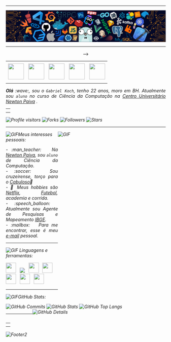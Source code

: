 <!--- Olá, esse é meu readme, fique à vontade para utilizá-lo como quiser! --> 

-----

<div>
<img align="center" alt="Header" src="https://github.com/Gabriel-Koch-Nunes/Gabriel-Koch-Nunes/blob/main/header.png?raw=true"/>
</div>

-----

<div align="center">
<table>
<tr>
 <td align="center" colspan="11"></td>
</tr> 
<tr>
<td><a href="https://github.com/Gabrielkoch" target="_blank"><img src="https://github.com/Gabriel-Koch-Nunes/Gabriel-Koch-Nunes/blob/main/img/github5.png?raw=true" width="50px" height="50px"/></a>
</td>
<td><a href="mailto:gknunes@gmail.com" target="_blank"><img src="https://github.com/Gabriel-Koch-Nunes/Gabriel-Koch-Nunes/blob/main/img/gmail3.png?raw=true" width="50px" height="50px"/></a>
</td>
<td><a href="https://wa.me/5531996957512" target="_blank"><img src="https://github.com/Gabriel-Koch-Nunes/Gabriel-Koch-Nunes/blob/main/img/wpp2.png?raw=true" width="50px" height="50px"/></a>
</td>
<td><a href="https://www.instagram.com/Gabrielkochn/" target="_blank"><img src="https://github.com/Gabriel-Koch-Nunes/Gabriel-Koch-Nunes/blob/main/img/insta2.png?raw=true" width="50px" height="50px"/></a>
</td>
<td><a href="https://www.linkedin.com/in/Gabrielkoch/" target="_blank"><img src="https://github.com/Gabriel-Koch-Nunes/Gabriel-Koch-Nunes/blob/main/img/linkedin2.png?raw=true" width="50px" height="50px"/></a>
</td>
</td>--></a>
</td>
</td>
</td>
</td>
</tr>
<tr>
 <td align="center" colspan="11"></td>
</tr> 
</table>

</div>
<div align="justify">
<i><b>Olá</b> :wave:, sou o <code>Gabriel Koch</code>, tenho 22 anos, moro em BH. Atualmente sou <code>aluno</code> no curso de Ciência da Computação na <a href="https://newtonpaiva.br/" target="_blank">Centro Universitário Newton Paiva</a> .
<br /> 
</div>
<table align="right">
<tr>
 <td align="center" colspan="1"></td>
</tr>
<tr>
 <td align="center" colspan="1"></td>
</tr> 
</table>
<img alt="Profile visitors" src="https://komarev.com/ghpvc/?username=Gabriel-Koch-Nunes"/>
<img alt="Forks" src="https://img.shields.io/github/forks/Gabriel-Koch-Nunes/Gabriel-Koch-Nunes?logo=git"/>
<img alt="Followers" src="https://img.shields.io/github/followers/Gabriel-Koch-Nunes?style=social"/>
<img alt="Stars" src="https://img.shields.io/github/stars/Gabriel-Koch-Nunes?style=social"/>
<!-- <a href="https://github.com/Gabriel-Koch-Nunes/Gabriel-Koch-Nunes/blob/main/img/pix10.png?raw=true" target="_blank"><img alt="Coffee" src="https://img.shields.io/badge/Buy%20me%20a%20coffee-white?logo=buymeacoffee&logoColor=black"/></a> -->
</div>

-----
<div>
<div>
<img align="right" alt="GIF" src="https://github.com/Gabriel-Koch-Nunes/Gabriel-Koch-Nunes/blob/main/img/dev.gif?raw=true" width="340px" height="520px"/>
</div>

<img height="20" alt="GIF" src="https://github.com/Gabriel-Koch-Nunes/Gabriel-Koch-Nunes/blob/main/img/soulgem.gif?raw=true"/>Meus interesses pessoais:

<div align="justify">
<p> 
- :man_teacher: &nbsp; Na <a href="https://newtonpaiva.br/" target="_blank">Newton Paiva</a>, sou <code>aluno</code> de Ciência da Computação.<br />
<!-- - :atom: &nbsp; Sou amante da Linguagem C, veja alguns códigos que fiz <a href="https://github.com/Gabriel-Koch-Nunes/c" target="_blank">aqui</a>.<br />(Você já viu código recursivo em C em <a href="https://github.com/Gabriel-Koch-Nunes/c/blob/main/Aramuni.c" target="_blank">uma linha</a>? :thinking:)<br /> -->
<!-- - :books: &nbsp; Acesse os livros que já li ou estou lendo <a href="https://www.skoob.com.br/perfil/Aramuni" target="_blank">aqui</a>.<br />  :basketball: &nbsp;-->
- :soccer: &nbsp; Sou cruzeirense, torço para o <a href="https://www.omaiordeminas.com/" target="_blank">Cabuloso</a>🦊<br />
- 🍃 Meus hobbies são <a href="https://www.netflix.com/pt-br/" target="_blank">Netflix</a>, <a href="https://www.cruzeiro.com.br/" target="_blank">Futebol</a>, academia e corrida.<br />
- :speech_balloon: &nbsp; Atualmente sou Agente de Pesquisas e Mapeamento <a href="https://www.ibge.gov.br/" target="_blank">IBGE</a>.<br />
- :mailbox: &nbsp; Para me encontrar, esse é meu <a href="mailto:gknunes80@gmail.com" target="_blank">e-mail</a> pessoal.<br />
<!-- - :page_facing_up: &nbsp; Veja meu <a href="http://lattes.cnpq.br/1208427665892059" target="_blank">Currículo Lattes</a> para mais informações. -->
</p>
</div>
</div>

-----

<div>

<img height="20" alt="GIF" src="https://github.com/Gabriel-Koch-Nunes/Gabriel-Koch-Nunes/blob/main/img/skills.gif?raw=true"/>&nbsp;Linguagens e ferramentas:

<code><a href="https://www.java.com/pt-BR/" target="_blank"><img width="32" height="32" src="https://github.com/Gabriel-Koch-Nunes/Gabriel-Koch-Nunes/blob/main/img/java.png?raw=true"/></a></code>
&nbsp; 
<code><a href="https://openjfx.io/" target="_blank"><img height="32" src="https://github.com/Gabriel-Koch-Nunes/Gabriel-Koch-Nunes/blob/main/img/javafx.png?raw=true"/></a></code>
&nbsp; 
<code><a href="https://www.mysql.com/" target="_blank"><img width="32" height="32" src="https://github.com/Gabriel-Koch-Nunes/Gabriel-Koch-Nunes/blob/main/img/mysql.png?raw=true"/></a></code>
&nbsp; 
<code><a href="https://dbeaver.io/" target="_blank"><img width="32" height="32" src="https://github.com/Gabriel-Koch-Nunes/Gabriel-Koch-Nunes/blob/main/img/dbeaver.png?raw=true"/></a></code>
&nbsp; 
<code><a href="https://git-scm.com/" target="_blank"><img width="32" height="32" src="https://github.com/Gabriel-Koch-Nunes/Gabriel-Koch-Nunes/blob/main/img/git.png?raw=true"/></a></code>
&nbsp; 
<code><a href="https://netbeans.apache.org/" target="_blank"><img width="32" height="32" src="https://github.com/Gabriel-Koch-Nunes/Gabriel-Koch-Nunes/blob/main/img/netbeans.png?raw=true"/></a></code>
&nbsp;
<code><a href="https://www.jetbrains.com/idea/" target="_blank"><img width="32" height="32" src="https://github.com/Gabriel-Koch-Nunes/Gabriel-Koch-Nunes/blob/main/img/intellij.png?raw=true"/></a></code>
&nbsp;
<br /> 
<!-- Java JavaFX MySQL DBeaver Git NetBeans Intellij
<code><a href="https://www.gnu.org/software/bash/" target="_blank"><img height="32" src="https://github.com/Gabriel-Koch-Nunes/Gabriel-Koch-Nunes/blob/main/img/bash.png?raw=true"/></a></code>
&nbsp; 
<code><a href="https://www.python.org/" target="_blank"><img width="32" height="32" src="https://github.com/Gabriel-Koch-Nunes/Gabriel-Koch-Nunes/blob/main/img/python.png?raw=true"/></a></code>
&nbsp; 
<code><a href="https://www.open-std.org/jtc1/sc22/wg14/" target="_blank"><img width="32" height="32" src="https://github.com/Gabriel-Koch-Nunes/Gabriel-Koch-Nunes/blob/main/img/c.png?raw=true"/></a></code>
&nbsp; 
<code><a href="https://isocpp.org/" target="_blank"><img width="32" height="32" src="https://github.com/Gabriel-Koch-Nunes/Gabriel-Koch-Nunes/blob/main/img/cpp.svg?raw=true"/></a></code>
&nbsp; 
<code><a href="https://docs.microsoft.com/pt-br/dotnet/csharp/" target="_blank"><img width="32" height="32" src="https://github.com/Gabriel-Koch-Nunes/Gabriel-Koch-Nunes/blob/main/img/csharp.png?raw=true"/></a></code> 
&nbsp; 
<code><a href="https://www.primefaces.org/" target="_blank"><img width="32" height="32" src="https://github.com/Gabriel-Koch-Nunes/Gabriel-Koch-Nunes/blob/main/img/primefaces.png?raw=true"/></a></code>
&nbsp;
<code><a href="https://spring.io/" target="_blank"><img width="32" height="32" src="https://github.com/Gabriel-Koch-Nunes/Gabriel-Koch-Nunes/blob/main/img/spring.png?raw=true"/></a></code>
&nbsp;
<code><a href="https://www.playframework.com/" target="_blank"><img width="48" height="32" src="https://github.com/Gabriel-Koch-Nunes/Gabriel-Koch-Nunes/blob/main/img/play.png?raw=true"/></a></code>
&nbsp;
<code><a href="https://www.scala-lang.org/" target="_blank"><img width="32" height="32" src="https://github.com/Gabriel-Koch-Nunes/Gabriel-Koch-Nunes/blob/main/img/scala.png?raw=true"/></a></code>
&nbsp;
<code><a href="https://www.jenkins.io/" target="_blank"><img width="32" height="32" src="https://github.com/Gabriel-Koch-Nunes/Gabriel-Koch-Nunes/blob/main/img/jenkins.svg?raw=true"/></a></code>
&nbsp;
<code><a href="https://www.w3schools.com/html/" target="_blank"><img width="32" height="32" src="https://github.com/Gabriel-Koch-Nunes/Gabriel-Koch-Nunes/blob/main/img/html.svg?raw=true"/></a></code>
&nbsp; 
<code><a href="https://www.w3schools.com/css/" target="_blank"><img width="32" height="32" src="https://github.com/Gabriel-Koch-Nunes/Gabriel-Koch-Nunes/blob/main/img/css.svg?raw=true"/></a></code>
&nbsp; 
<code><a href="https://www.w3schools.com/js/" target="_blank"><img width="32" height="32" src="https://github.com/Gabriel-Koch-Nunes/Gabriel-Koch-Nunes/blob/main/img/js.png?raw=true"/></a></code>
&nbsp; 
<code><a href="https://pt-br.reactjs.org/" target="_blank"><img width="32" height="32" src="https://github.com/Gabriel-Koch-Nunes/Gabriel-Koch-Nunes/blob/main/img/react.png?raw=true"/></a></code>
&nbsp; 
<code><a href="https://docs.microsoft.com/pt-br/windows/win32/lwef/using-vbscript" target="_blank"><img width="32" height="32" src="https://github.com/Gabriel-Koch-Nunes/Gabriel-Koch-Nunes/blob/main/img/vbs.png?raw=true"/></a></code> 
&nbsp; 
<code><a href="https://www.postgresql.org/" target="_blank"><img width="32" height="32" src="https://github.com/Gabriel-Koch-Nunes/Gabriel-Koch-Nunes/blob/main/img/postgresql.png?raw=true"/></a></code>
&nbsp; 
<code><a href="https://www.mongodb.com/pt-br" target="_blank"><img width="32" height="32" src="https://github.com/Gabriel-Koch-Nunes/Gabriel-Koch-Nunes/blob/main/img/mongodb.png?raw=true"/></a></code>
&nbsp; 
<code><a href="https://nodejs.org/en/" target="_blank"><img width="32" height="32" src="https://github.com/Gabriel-Koch-Nunes/Gabriel-Koch-Nunes/blob/main/img/nodejs.png?raw=true"/></a></code>
&nbsp;
<code><a href="https://nextjs.org/" target="_blank"><img width="32" height="32" src="https://github.com/Gabriel-Koch-Nunes/Gabriel-Koch-Nunes/blob/main/img/nextjs.png?raw=true"/></a></code>
&nbsp; 
<code><a href="https://jestjs.io/pt-BR/" target="_blank"><img width="30" height="32" src="https://github.com/Gabriel-Koch-Nunes/Gabriel-Koch-Nunes/blob/main/img/jest.png?raw=true"/></a></code>
&nbsp;
<code><a href="https://prometheus.io/" target="_blank"><img width="32" height="32" src="https://github.com/Gabriel-Koch-Nunes/Gabriel-Koch-Nunes/blob/main/img/prometheus.png?raw=true"/></a></code>
&nbsp;
<code><a href="https://grafana.com/" target="_blank"><img width="32" height="32" src="https://github.com/Gabriel-Koch-Nunes/Gabriel-Koch-Nunes/blob/main/img/grafana.png?raw=true"/></a></code>
&nbsp;
<code><a href="https://newrelic.com/pt" target="_blank"><img width="32" height="32" src="https://github.com/Gabriel-Koch-Nunes/Gabriel-Koch-Nunes/blob/main/img/newrelic.png?raw=true"/></a></code>
&nbsp; 
<code><a href="https://fastapi.tiangolo.com/" target="_blank"><img width="32" height="32" src="https://github.com/Gabriel-Koch-Nunes/Gabriel-Koch-Nunes/blob/main/img/fastapi.svg?raw=true"/></a></code>
&nbsp; 
<code><a href="https://www.docker.com/" target="_blank"><img width="32" height="32" src="https://github.com/Gabriel-Koch-Nunes/Gabriel-Koch-Nunes/blob/main/img/docker.png?raw=true"/></a></code>
&nbsp; 
<code><a href="https://aws.amazon.com/pt/" target="_blank"><img width="32" height="32" src="https://github.com/Gabriel-Koch-Nunes/Gabriel-Koch-Nunes/blob/main/img/aws.png?raw=true"/></a></code>
&nbsp; 
<code><a href="https://www.heroku.com/" target="_blank"><img width="32" height="32" src="https://github.com/Gabriel-Koch-Nunes/Gabriel-Koch-Nunes/blob/main/img/heroku.png?raw=true"/></a></code>
&nbsp; 
<code><a href="https://dotnet.microsoft.com/en-us/" target="_blank"><img width="32" height="32" src="https://github.com/Gabriel-Koch-Nunes/Gabriel-Koch-Nunes/blob/main/img/dotnet.png?raw=true"/></a></code>
&nbsp; 
<code><a href="https://www.postman.com/" target="_blank"><img width="32" height="32" src="https://github.com/Gabriel-Koch-Nunes/Gabriel-Koch-Nunes/blob/main/img/postman.png?raw=true"/></a></code>
&nbsp; 
<code><a href="https://insomnia.rest/" target="_blank"><img width="32" height="32" src="https://github.com/Gabriel-Koch-Nunes/Gabriel-Koch-Nunes/blob/main/img/insomnia.png?raw=true"/></a></code>
&nbsp; 
<code><a href="https://www.soapui.org/" target="_blank"><img width="32" height="32" src="https://github.com/Gabriel-Koch-Nunes/Gabriel-Koch-Nunes/blob/main/img/soap.png?raw=true"/></a></code>
&nbsp; 
<code><a href="https://redis.io/" target="_blank"><img width="32" height="32" src="https://github.com/Gabriel-Koch-Nunes/Gabriel-Koch-Nunes/blob/main/img/redis.png?raw=true"/></a></code>
&nbsp;
<code><a href="https://aws.amazon.com/pt/s3/" target="_blank"><img width="32" height="32" src="https://github.com/Gabriel-Koch-Nunes/Gabriel-Koch-Nunes/blob/main/img/s3.svg?raw=true"/></a></code>
&nbsp;
<code><a href="https://aws.amazon.com/pt/sqs/" target="_blank"><img width="32" height="32" src="https://github.com/Gabriel-Koch-Nunes/Gabriel-Koch-Nunes/blob/main/img/sqs.png?raw=true"/></a></code>
&nbsp; 
<code><a href="https://about.gitlab.com/" target="_blank"><img width="32" height="32" src="https://github.com/Gabriel-Koch-Nunes/Gabriel-Koch-Nunes/blob/main/img/gitlab.png?raw=true"/></a></code>
&nbsp; 
<code><a href="https://www.jetbrains.com/pt-br/pycharm/download/" target="_blank"><img width="32" height="32" src="https://github.com/Gabriel-Koch-Nunes/Gabriel-Koch-Nunes/blob/main/img/pc.png?raw=true"/></a></code>
&nbsp; 
<code><a href="https://www.eclipse.org/downloads/" target="_blank"><img width="32" height="32" src="https://github.com/Gabriel-Koch-Nunes/Gabriel-Koch-Nunes/blob/main/img/eclipse.png?raw=true"/></a></code>
&nbsp; 
<code><a href="https://code.visualstudio.com/" target="_blank"><img width="32" height="32" src="https://github.com/Gabriel-Koch-Nunes/Gabriel-Koch-Nunes/blob/main/img/vs.png?raw=true"/></a></code>
&nbsp;
<code><a href="https://developer.apple.com/xcode/" target="_blank"><img width="32" height="32" src="https://github.com/Gabriel-Koch-Nunes/Gabriel-Koch-Nunes/blob/main/img/xcode.png?raw=true"/></a></code>
</div> -->

-----

<img height="20" alt="GIF" src="https://github.com/Gabriel-Koch-Nunes/Gabriel-Koch-Nunes/blob/main/img/graphic.gif?raw=true"/>GitHub Stats:

<div>
<img alt="GitHub Commits" width="200px" src="http://github-profile-summary-cards.vercel.app/api/cards/productive-time?username=Gabriel-Koch-Nunes&theme=github_dark"/>
<img alt="GitHub Stats" width="200px" src="http://github-profile-summary-cards.vercel.app/api/cards/stats?username=Gabriel-Koch-Nunes&theme=github_dark"/>
<img align="right" alt="GitHub Details" width="420px" src="http://github-profile-summary-cards.vercel.app/api/cards/profile-details?username=Gabriel-Koch-Nunes&theme=github_dark"/>
<img alt="GitHub Top Langs" width="200px" src="http://github-profile-summary-cards.vercel.app/api/cards/repos-per-language?username=Gabriel-Koch-Nunes&theme=github_dark"/>
</div>

-----

<div>
<table align="right">
<tr>
 <td align="center" colspan="1"></td>
</tr> 
<!-- <tr>
<td><a href="https://pythonmg.github.io/" target="_blank"><img src="https://github.com/Gabriel-Koch-Nunes/Gabriel-Koch-Nunes/blob/main/img/pythonmg.png?raw=true" width="70px" height="70px"/></a></td>
</tr> -->
<tr>
 <td align="center" colspan="1"></td>
</tr> 
</table>
<!-- <img src="https://img.shields.io/badge/Python-Expert-blue?logo=Python"/>
<img src="https://img.shields.io/badge/Java-Expert-blue"/>
<img src="https://img.shields.io/badge/C-Enthusiast-blue"/>
<img src="https://img.shields.io/badge/TDD-Advocate-blue"/>
<img src="https://img.shields.io/badge/Clean%20Code-Evangelist-blue"/>
<img src="https://img.shields.io/badge/Open%20Source-Lover-blue?logo=opensourceinitiative"/>
<br />
<img src="https://img.shields.io/badge/Flask-Dev-blue?logo=Flask"/>
<img src="https://img.shields.io/badge/FastAPI-Dev-blue?logo=FastAPI"/>
<img src="https://img.shields.io/badge/JavaScript-Dev-blue?logo=javascript"/>
<img src="https://img.shields.io/badge/Node.js-Dev-blue?logo=Node.js"/>
<img src="https://img.shields.io/badge/Next.js-Dev-blue?logo=Next.js"/>
<img src="https://img.shields.io/badge/AWS-Dev-blue?logo=amazonaws"/>
<img src="https://img.shields.io/badge/Docker-Dev-blue?logo=docker"/>
<img src="https://img.shields.io/badge/Grafana-Dev-blue?logo=grafana"/>
<img src="https://img.shields.io/badge/New%20Relic-Dev-blue?logo=newrelic"/>
<a href="https://github.com/pythonmg" target="_blank"><img alt="Python-MG" src="https://img.shields.io/badge/Siga%20a%20comunidade%20mineira%20de%20python%3A-Python--MG-blue?logo=Python"/></a>
<img src="https://img.shields.io/badge/OS-macOS-informational?logo=apple&logoColor=white"/>
<img src="https://img.shields.io/badge/OS-Linux-informational?logo=linux&logoColor=white"/>
<br />
<img alt="Profile visitors" src="https://komarev.com/ghpvc/?username=Gabriel-Koch-Nunes"/>
<img alt="Forks" src="https://img.shields.io/github/forks/Gabriel-Koch-Nunes/Gabriel-Koch-Nunes?logo=git"/>
<!--<a href="https://stars.github.com/nominate/" target="_blank"><img src="https://img.shields.io/static/v1?label=%F0%9F%8C%9F&message=If%20useful&color=blue"/></a>
<img alt="Lines of code" src="https://img.shields.io/badge/Somando--se%20os%20reposit%C3%B3rios%3A-%2B100%20mil%20linhas%20de%20c%C3%B3digo%20compartilhadas-blue?logo=GitHub"/>
<br /> 
<img alt="Followers" src="https://img.shields.io/github/followers/Gabriel-Koch-Nunes?style=social"/>
<img alt="Stars" src="https://img.shields.io/github/stars/Gabriel-Koch-Nunes?style=social"/>
<a href="https://github.com/Gabriel-Koch-Nunes/Gabriel-Koch-Nunes/blob/main/img/pix10.png?raw=true" target="_blank"><img alt="Coffee" src="https://img.shields.io/badge/Buy%20me%20a%20coffee-white?logo=buymeacoffee&logoColor=black"/></a>
</div> -->

<!-- ----- -->

<img align="center" alt="Footer2" src="https://capsule-render.vercel.app/api?type=waving&height=100&color=gray&section=footer"/>

<!---
<div>
<img align="center" alt="Footer" width="1200px" height="20px" src="https://github.com/Gabriel-Koch-Nunes/Gabriel-Koch-Nunes/blob/main/img/footer-gray.gif?raw=true"/>
</div>
-->

<!-- Obrigado pela visita! -->
